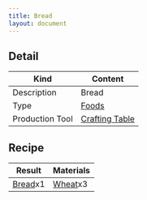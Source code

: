 ```yaml
---
title: Bread
layout: document
---
```

## Detail

|Kind|Content|
|---|---|
|Description|Bread|
|Type|[Foods](Foods)|
|Production Tool|[Crafting Table](Crafting_Table)|

## Recipe

|Result|Materials|
|---|---|
|[Bread](Bread)x1|[Wheat](Wheat)x3|

